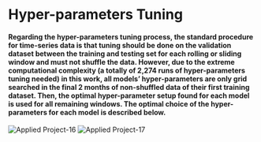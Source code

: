 # Hyper-parameters Tuning
#### Regarding the hyper-parameters tuning process, the standard procedure for time-series data is that tuning should be done on the validation dataset between the training and testing set for each rolling or sliding window and must not shuffle the data. However, due to the extreme computational complexity (a totally of 2,274 runs of hyper-parameters tuning needed) in this work, all models’ hyper-parameters are only grid searched in the final 2 months of non-shuffled data of their first training dataset. Then, the optimal hyper-parameter setup found for each model is used for all remaining windows. The optimal choice of the hyper-parameters for each model is described below.
![Applied Project-16](https://user-images.githubusercontent.com/92542287/206914357-babce77d-780a-44db-931c-34ab75b231ed.jpg)
![Applied Project-17](https://user-images.githubusercontent.com/92542287/206914358-9aace5be-04f9-4be3-ae75-1c59e6dabff4.jpg)
